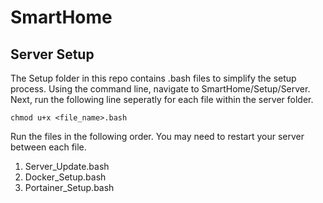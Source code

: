 # SmartHome
## Server Setup
The Setup folder in this repo contains .bash files to simplify the setup process. Using the command line, navigate to SmartHome/Setup/Server. Next, run the following line seperatly for each file within the server folder.
```
chmod u+x <file_name>.bash
```
Run the files in the following order. You may need to restart your server between each file.
1. Server_Update.bash
2. Docker_Setup.bash
3. Portainer_Setup.bash